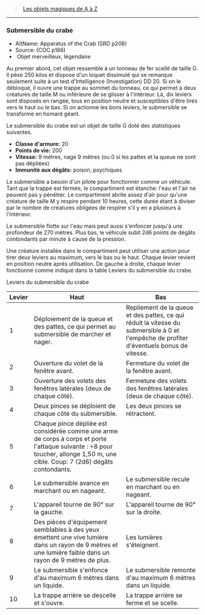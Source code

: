 ﻿---
!MagicItem
Type: Objet merveilleux
Rarity: légendaire
Id: magicitems_az_hd.md#submersible-du-crabe
ParentLink: magicitems_az_hd.md#les-objets-magiques-de-a-à-z
Name: Submersible du crabe
ParentName: Les objets magiques de A à Z
NameLevel: 3
AltName: Apparatus of the Crab (SRD p208)
Source: (COC p186)
Attributes: {}
---
> [Les objets magiques de A à Z](hd_magicitems_az_les_objets_magiques_de_a_a_z.md)

---

### Submersible du crabe

- AltName: Apparatus of the Crab (SRD p208)
- Source: (COC p186)
-  Objet merveilleux, légendaire

Au premier abord, cet objet ressemble à un tonneau de fer scellé de taille G. Il pèse 250 kilos et dispose d'un loquet dissimulé qui se remarque seulement suite à un test d'Intelligence (Investigation) DD 20. Si on le débloque, il ouvre une trappe au sommet du tonneau, ce qui permet à deux créatures de taille M ou inférieure de se glisser à l'intérieur. Là, dix leviers sont disposés en rangée, tous en position neutre et susceptibles d'être tirés vers le haut ou le bas. Si on actionne les bons leviers, le submersible se transforme en homard géant.

Le submersible du crabe est un objet de taille G doté des statistiques suivantes.

- **Classe d'armure:** 20
- **Points de vie:** 200
- **Vitesse:** 9 mètres, nage 9 mètres (ou 0 si les pattes et la queue ne sont pas dépliées)
- **Immunité aux dégâts:** poison, psychiques

Le submersible a besoin d'un pilote pour fonctionner comme un véhicule. Tant que la trappe est fermée, le compartiment est étanche: l'eau et l'air ne peuvent pas y pénétrer. Le compartiment abrite assez d'air pour qu'une créature de taille M y respire pendant 10 heures, cette durée étant à diviser par le nombre de créatures obligées de respirer s'il y en a plusieurs à l'intérieur.

Le submersible flotte sur l'eau mais peut aussi s'enfoncer jusqu'à une profondeur de 270 mètres. Plus bas, le véhicule subit 2d6 points de dégâts contondants par minute à cause de la pression.

Une créature installée dans le compartiment peut utiliser une action pour tirer deux leviers au maximum, vers le bas ou le haut. Chaque levier revient en position neutre après utilisation. De gauche à droite, chaque levier fonctionne comme indiqué dans la table Leviers du submersible du crabe.

Leviers du submersible du crabe

|Levier|Haut|Bas|
|---|---|---|
|1|Déploiement de la queue et des pattes, ce qui permet au submersible de marcher et nager.|Repliement de la queue et des pattes, ce qui réduit la vitesse du submersible à 0 et l'empêche de profiter d'éventuels bonus de vitesse.|
|2|Ouverture du volet de la fenêtre avant.|Fermeture du volet de la fenêtre avant.|
|3|Ouverture des volets des fenêtres latérales (deux de chaque côté).|Fermeture des volets des fenêtres latérales (deux de chaque côté).|
|4|Deux pinces se déploient de chaque côté du submersible.|Les deux pinces se rétractent.|
|5|Chaque pince dépliée est considérée comme une arme de corps à corps et porte l'attaque suivante : +8 pour toucher, allonge 1,50 m, une cible. Coup: 7 (2d6) dégâts contondants.||
|6|Le submersible avance en marchant ou en nageant.|Le submersible recule en marchant ou en nageant.|
|7|L'appareil tourne de 90° sur la gauche.|L'appareil tourne de 90° sur la droite.|
|8|Des pièces d'équipement semblables à des yeux émettent une vive lumière dans un rayon de 9 mètres et une lumière faible dans un rayon de 9 mètres de plus.|Les lumières s'éteignent.|
|9|Le submersible s'enfonce d'au maximum 6 mètres dans un liquide.|Le submersible remonte d'au maximum 6 mètres dans un liquide.|
|10|La trappe arrière se descelle et s'ouvre.|La trappe arrière se ferme et se scelle.|

